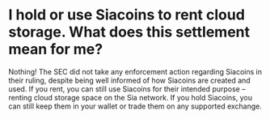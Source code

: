 # I hold or use Siacoins to rent cloud storage. What does this settlement mean for me?

Nothing! The SEC did not take any enforcement action regarding Siacoins in their ruling, despite being well informed of how Siacoins are created and used. If you rent, you can still use Siacoins for their intended purpose – renting cloud storage space on the Sia network. If you hold Siacoins, you can still keep them in your wallet or trade them on any supported exchange.
